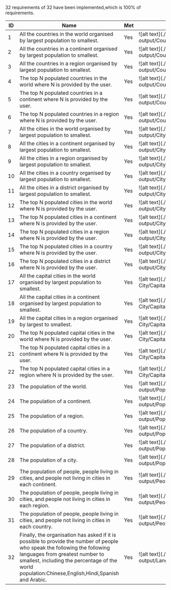 32 requirements of 32 have been implemented,which is 100% of requirements.

| ID | Name | Met | Screenshot |
| ----------- | ----------- | ----------- | ----------- |
| 1 | All the countries in the world organised by largest population to smallest. | Yes | ![alt text](./././image of output/Country/Country1.png)
| 2| All the countries in a continent organised by largest population to smallest. | Yes | ![alt text](./././image of output/Country/Country2.png)
| 3 | All the countries in a region organised by largest population to smallest. | Yes | ![alt text](./././image of output/Country/Country3.png)
| 4 | The top N populated countries in the world where N is provided by the user. | Yes | ![alt text](./././image of output/Country/Country4.png)
| 5 | The top N populated countries in a continent where N is provided by the user. | Yes | ![alt text](./././image of output/Country/Country5.png)
| 6 | The top N populated countries in a region where N is provided by the user. | Yes | ![alt text](./././image of output/Country/Country6.png)
| 7 | All the cities in the world organised by largest population to smallest. | Yes | ![alt text](./././image of output/City/City1.png)
| 8 | All the cities in a continent organised by largest population to smallest. | Yes | ![alt text](./././image of output/City/City2.png)
| 9 | All the cities in a region organised by largest population to smallest. | Yes | ![alt text](./././image of output/City/City3.png)
| 10 | All the cities in a country organised by largest population to smallest. | Yes | ![alt text](./././image of output/City/City4.png)
| 11 | All the cities in a district organised by largest population to smallest. | Yes | ![alt text](./././image of output/City/City5.png)
| 12 | The top N populated cities in the world where N is provided by the user. | Yes | ![alt text](./././image of output/City/City6.png)
| 13 | The top N populated cities in a continent where N is provided by the user. | Yes | ![alt text](./././image of output/City/City7.png)
| 14 | The top N populated cities in a region where N is provided by the user.| Yes | ![alt text](./././image of output/City/City8.png)
| 15 | The top N populated cities in a country where N is provided by the user. | Yes | ![alt text](./././image of output/City/City9.png)
| 16 | The top N populated cities in a district where N is provided by the user. | Yes | ![alt text](./././image of output/City/City10.png)
| 17 | All the capital cities in the world organised by largest population to smallest. | Yes | ![alt text](./././image of output/Capital City/CapitalCity1.png)
| 18 | All the capital cities in a continent organised by largest population to smallest. | Yes | ![alt text](./././image of output/Capital City/CapitalCity2.png)
| 19 | All the capital cities in a region organised by largest to smallest. | Yes | ![alt text](./././image of output/Capital City/CapitalCity3.png)
| 20 | The top N populated capital cities in the world where N is provided by the user. | Yes | ![alt text](./././image of output/Capital City/CapitalCity4.png)
| 21 | The top N populated capital cities in a continent where N is provided by the user.| Yes | ![alt text](./././image of output/Capital City/CapitalCity5.png)
| 22 | The top N populated capital cities in a region where N is provided by the user. | Yes | ![alt text](./././image of output/Capital City/CapitalCity6.png)
| 23 | The population of the world. | Yes | ![alt text](./././image of output/Population/Population1.png)
| 24 | The population of a continent. | Yes | ![alt text](./././image of output/Population/Population2.png)
| 25 | The population of a region. | Yes | ![alt text](./././image of output/Population/Population3.png)
| 26 | The population of a country. | Yes | ![alt text](./././image of output/Population/Population4.png)
| 27 | The population of a district. | Yes | ![alt text](./././image of output/Population/Population5.png)
| 28 | The population of a city. | Yes | ![alt text](./././image of output/Population/Population6.png)
| 29 | The population of people, people living in cities, and people not living in cities in each continent. | Yes | ![alt text](./././image of output/PeopleLiving/Peopleliving1.png)
| 30 | The population of people, people living in cities, and people not living in cities in each region. | Yes | ![alt text](./././image of output/PeopleLiving/Peopleliving2.png)
| 31 | The population of people, people living in cities, and people not living in cities in each country. | Yes | ![alt text](./././image of output/PeopleLiving/Peopleliving3.png)
| 32 | Finally, the organisation has asked if it is possible to provide the number of people who speak the following the following languages from greatest number to smallest, including the percentage of the world population:Chinese,English,Hindi,Spanish and Arabic.| Yes | ![alt text](./././image of output/Language/Language.png)







